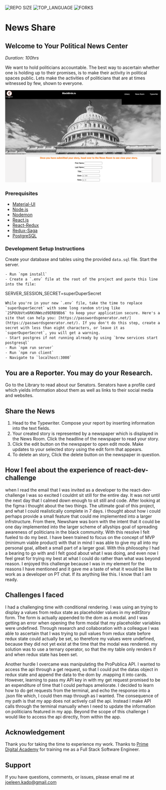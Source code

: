 ![REPO SIZE](https://img.shields.io/github/repo-size/joeleenkado/react-dev-challenge.svg?style=flat-square)
![TOP_LANGUAGE](https://img.shields.io/github/languages/top/joeleenkado/react-dev-challenge.svg?style=flat-square)
![FORKS](https://img.shields.io/github/forks/joeleenkado/react-dev-challenge.svg?style=social)

# News Share

## Welcome to Your Political News Center

_Duration: 100hrs_

We want to hold politicians accountable. The best way to ascertain whether one is holding up to their promises, is to make their activity in political spaces public. Lets make the activities of politicians that are at times witnessed by few, shown to everyone.  

![intro](public/images/screenShots/typewriter.png)
<!-- ![intro](public/images/screenShots/library.png) -->

### Prerequisites

- [Material-UI](https://material-ui.com/)
- [Node.js](https://nodejs.org/en/)
- [Nodemon](https://nodemon.io/)
- [React.js](https://reactjs.org/)
- [React-Redux](https://react-redux.js.org/)
- [Redux-Saga](https://redux-saga.js.org/)
- [PostgreSQL](https://www.postgresql.org/)

### Development Setup Instructions

Create your database and tables using the provided `data.sql` file. Start the server.

```
- Run `npm install`
- Create a `.env` file at the root of the project and paste this line into the file:
  ```
  SERVER_SESSION_SECRET=superDuperSecret
  ```
  While you're in your new `.env` file, take the time to replace `superDuperSecret` with some long random string like `25POUbVtx6RKVNWszd9ERB9Bb6` to keep your application secure. Here's a site that can help you: [https://passwordsgenerator.net/](https://passwordsgenerator.net/). If you don't do this step, create a secret with less than eight characters, or leave it as `superDuperSecret`, you will get a warning.
- Start postgres if not running already by using `brew services start postgresql`
- Run `npm run server`
- Run `npm run client`
- Navigate to `localhost:3000`
```

## You are a Reporter. You may do your Research.

Go to the Library to read about our Senators. Senators have a profile card which yields information about them as well as links to their social media and websites.

## Share the News

1. Head to the Typewriter. Compose your report by inserting information into the text fields. 
2. Your created story is represented by a newspaper which is displayed in the News Room. Click the headline of the newspaper to read your story. 
3. Click the edit button on the newspaper to open edit mode. Make updates to your selected story using the edit form that appears.
4. To delete an story, Click the delete button on the newspaper in question.

## How I feel about the experience of react-dev-challenge
when I read the email that I was invited as a developer to the react-dev-challenge I was so excited I couldnt sit still for the entire day. It was not until the next day that I calmed down enough to sit still and code. After looking at the figma i thought about the two things. The ultimate goal of this project, and what I could realistically complete in 7 days. i thought about how i could perhaps provide a small feature that could me implemented into a larger infrstructure. From there, Newshare was born with the intent that it could be one day implemented into the larger scheme of allyships goal of spreading awareness of politicians in the black community. With this resolve I felt fueled to do my best. I have been trained to focus on the concept of MVP (minimum viable product) with that in mind I was able to give my all into my personal goal, allbeit a small part of a larger goal. With this philosophy I had a bearing to go with and I felt good about what I was doing, and even now I feel great for trying my best at what I could do rather than what was beyond reason. I enjoyed this challenge because I was in my element for the reasons I have mentioned and it gave me a taste of what it would be like to work as a developer on PT chat. If its anything like this. I know that I am ready.

## Challenges I faced
I had a challenging time with conditional rendering. I was using an trying to display a values from redux state as placeholder values in my editStory form. The form is actually appended to the dom as a modal. and I was getting an error when opening the form modal that my placeholder variables were undefined. Through research and collaboration with a colleague I was able to ascertain that I was trying to pull values from redux state before redux state could actually be set, so therefore my values were undefined, because they did not yet exist at the time that the modal was rendered. my solution was to use a ternary operator, so that the my table only renders if and when redux state has been set. 

Another hurdle I overcame was manipulating the ProPublica API. I wanted to access the api through a get request, so that I could put the datas object in redux state and append the data to the dom by .mapping it into cards. However, learning to pass my API key in with my get request promised to be an expenditure of time that I could perhaps ameliorate. I decided to learn how to do get requests from the terminal, and echo the response into a .json file which, I could then map through as I wanted. The consequence of my path is that my app does not actively call the api. Instead I make API calls through the terminal manually when I need to update the information on politicians featured in my app. Beyond the scope of this challenge I would like to access the api directly, from within the app.

## Acknowledgement

Thank you for taking the time to experience my work.
Thanks to [Prime Digital Academy](www.primeacademy.io) for training me as a Full Stack Software Engineer. 

## Support

If you have questions, comments, or issues, please email me at [joeleen.kado@gmail.com](www.google.com)


